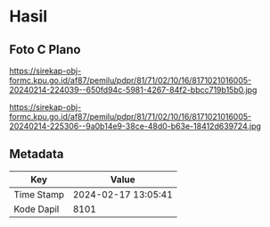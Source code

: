# Hasil

## Foto C Plano

https://sirekap-obj-formc.kpu.go.id/af87/pemilu/pdpr/81/71/02/10/16/8171021016005-20240214-224039--650fd94c-5981-4267-84f2-bbcc719b15b0.jpg

https://sirekap-obj-formc.kpu.go.id/af87/pemilu/pdpr/81/71/02/10/16/8171021016005-20240214-225306--9a0b14e9-38ce-48d0-b63e-18412d639724.jpg


## Metadata

| Key        | Value               |
| ---------- | ------------------- |
| Time Stamp | 2024-02-17 13:05:41 |
| Kode Dapil | 8101                |



